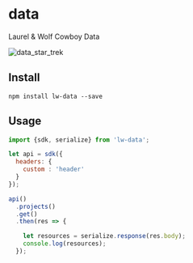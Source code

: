 # data

Laurel & Wolf Cowboy Data

![data_star_trek](https://cloud.githubusercontent.com/assets/974723/9012467/fd3ec36e-3769-11e5-8525-a4e9536a533e.jpg)

## Install

```
npm install lw-data --save
```

## Usage

```js
import {sdk, serialize} from 'lw-data';

let api = sdk({
  headers: {
    custom : 'header'
  }
});

api()
  .projects()
  .get()
  .then(res => {

    let resources = serialize.response(res.body);
    console.log(resources);
  });
```

